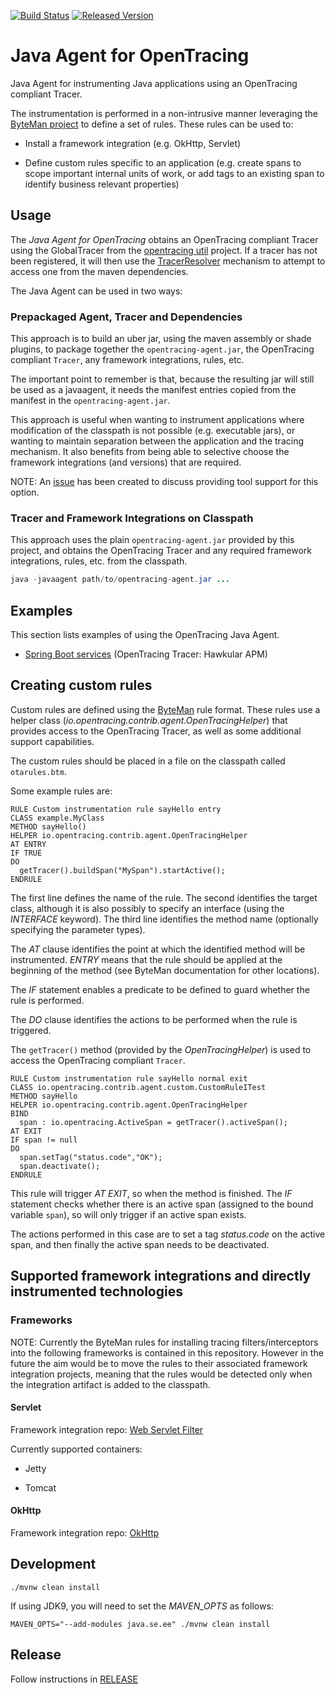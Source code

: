 [![Build Status][ci-img]][ci] [![Released Version][maven-img]][maven]

# Java Agent for OpenTracing

Java Agent for instrumenting Java applications using an OpenTracing compliant Tracer.

The instrumentation is performed in a non-intrusive manner leveraging the [ByteMan project](http://byteman.jboss.org/) to
define a set of rules. These rules can be used to:

* Install a framework integration (e.g. OkHttp, Servlet)

* Define custom rules specific to an application (e.g. create spans to scope important internal units of work,
or add tags to an existing span to identify business relevant properties)

## Usage

The _Java Agent for OpenTracing_ obtains an OpenTracing compliant Tracer using the GlobalTracer from the 
[opentracing util](https://github.com/opentracing/opentracing-java/tree/master/opentracing-util) project.
If a tracer has not been registered, it will then use the
[TracerResolver](https://github.com/opentracing-contrib/java-tracerresolver) mechanism to attempt to access
one from the maven dependencies.

The Java Agent can be used in two ways:

### Prepackaged Agent, Tracer and Dependencies

This approach is to build an uber jar, using the maven assembly or shade plugins, to package together
the `opentracing-agent.jar`, the OpenTracing compliant `Tracer`, any framework integrations, rules, etc.

The important point to remember is that, because the resulting jar will still be used as a javaagent, it needs the
manifest entries copied from the manifest in the `opentracing-agent.jar`.

This approach is useful when wanting to instrument applications where modification of the classpath is not
possible (e.g. executable jars), or wanting to maintain separation between the application and the tracing
mechanism. It also benefits from being able to selective choose the framework integrations (and versions) that
are required.

NOTE: An [issue](https://github.com/opentracing-contrib/java-agent/issues/3) has been created to discuss providing tool support for this option.


### Tracer and Framework Integrations on Classpath

This approach uses the plain `opentracing-agent.jar` provided by this project, and obtains the OpenTracing
Tracer and any required framework integrations, rules, etc. from the classpath.

```java
java -javaagent path/to/opentracing-agent.jar ...
```

## Examples

This section lists examples of using the OpenTracing Java Agent.

* [Spring Boot services](https://github.com/objectiser/java-agent-spring-boot-example) (OpenTracing Tracer: Hawkular APM)


## Creating custom rules

Custom rules are defined using the [ByteMan](http://byteman.jboss.org/) rule format. These rules use
a helper class (_io.opentracing.contrib.agent.OpenTracingHelper_) that provides access to the OpenTracing Tracer,
as well as some additional support capabilities.

The custom rules should be placed in a file on the classpath called `otarules.btm`.

Some example rules are:

```
RULE Custom instrumentation rule sayHello entry
CLASS example.MyClass
METHOD sayHello()
HELPER io.opentracing.contrib.agent.OpenTracingHelper
AT ENTRY
IF TRUE
DO
  getTracer().buildSpan("MySpan").startActive();
ENDRULE
```

The first line defines the name of the rule. The second identifies the target class, although it is also
possibly to specify an interface (using the _INTERFACE_ keyword). The third line identifies the method
name (optionally specifying the parameter types).

The _AT_ clause identifies the point at which the identified method will be instrumented. _ENTRY_ means that
the rule should be applied at the beginning of the method (see ByteMan documentation for other locations).

The _IF_ statement enables a predicate to be defined to guard whether the rule is performed.

The _DO_ clause identifies the actions to be performed when the rule is triggered.

The `getTracer()` method (provided by the _OpenTracingHelper_) is used to access the OpenTracing
compliant `Tracer`.

```
RULE Custom instrumentation rule sayHello normal exit
CLASS io.opentracing.contrib.agent.custom.CustomRuleITest
METHOD sayHello
HELPER io.opentracing.contrib.agent.OpenTracingHelper
BIND
  span : io.opentracing.ActiveSpan = getTracer().activeSpan();
AT EXIT
IF span != null
DO
  span.setTag("status.code","OK");
  span.deactivate();
ENDRULE
```
This rule will trigger _AT EXIT_, so when the method is finished. The _IF_ statement checks whether there
is an active span (assigned to the bound variable `span`), so will only trigger if an active span exists.

The actions performed in this case are to set a tag _status.code_ on the active span, and then finally the
active span needs to be deactivated.


## Supported framework integrations and directly instrumented technologies

### Frameworks

NOTE: Currently the ByteMan rules for installing tracing filters/interceptors into the following frameworks
is contained in this repository. However in the future the aim would be to move the rules to their associated framework
integration projects, meaning that the rules would be detected only when the integration artifact is added to
the classpath.

#### Servlet

Framework integration repo: [Web Servlet Filter](https://github.com/opentracing-contrib/java-web-servlet-filter)

Currently supported containers:

* Jetty

* Tomcat


#### OkHttp

Framework integration repo: [OkHttp](https://github.com/opentracing-contrib/java-okhttp)


## Development
```shell
./mvnw clean install
```

If using JDK9, you will need to set the _MAVEN_OPTS_ as follows:
```shell
MAVEN_OPTS="--add-modules java.se.ee" ./mvnw clean install
```

## Release
Follow instructions in [RELEASE](RELEASE.md)

   [ci-img]: https://travis-ci.org/opentracing-contrib/java-agent.svg?branch=master
   [ci]: https://travis-ci.org/opentracing-contrib/java-agent
   [maven-img]: https://img.shields.io/maven-central/v/io.opentracing.contrib/opentracing-agent.svg?maxAge=2592000
   [maven]: http://search.maven.org/#search%7Cga%7C1%7Copentracing-agent
